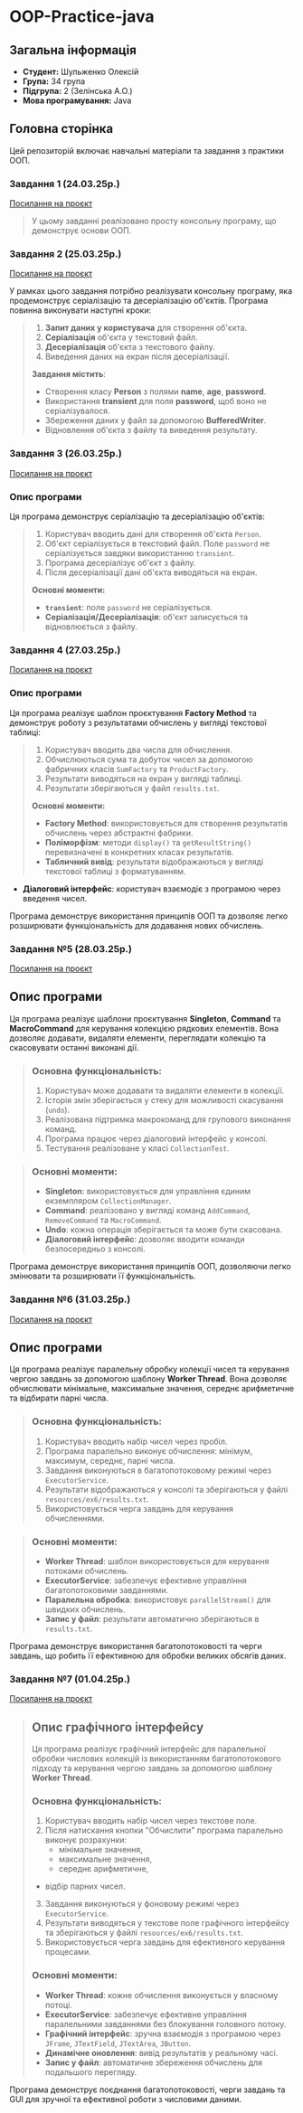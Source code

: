 # OOP-Practice-java

## Загальна інформація

- **Студент:** Шульженко Олексій
- **Група:** 34 група
- **Підгрупа:** 2 (Зелінська А.О.)
- **Мова програмування:** Java

## Головна сторінка

Цей репозиторій включає навчальні матеріали та завдання з практики ООП.

### Завдання 1 (24.03.25р.)

[Посилання на проєкт](OOP%20Practice%20java/untitled/src/ex1/Readme.md)

> У цьому завданні реалізовано просту консольну програму, що демонструє основи ООП.

### Завдання 2 (25.03.25р.)

[Посилання на проєкт](OOP%20Practice%20java/untitled/src/ex2/Readme.md)

У рамках цього завдання потрібно реалізувати консольну програму, яка продемонструє серіалізацію та десеріалізацію об'єктів. Програма повинна виконувати наступні кроки:

> 1. **Запит даних у користувача** для створення об'єкта.
> 2. **Серіалізація** об'єкта у текстовий файл.
> 3. **Десеріалізація** об'єкта з текстового файлу.
> 4. Виведення даних на екран після десеріалізації.
>
> **Завдання містить**:
> - Створення класу **Person** з полями **name**, **age**, **password**.
> - Використання **transient** для поля **password**, щоб воно не серіалізувалося.
> - Збереження даних у файл за допомогою **BufferedWriter**.
> - Відновлення об'єкта з файлу та виведення результату.

### Завдання 3 (26.03.25р.)

[Посилання на проєкт](OOP%20Practice%20java/untitled/src/ex3/Readme.md)

### Опис програми

Ця програма демонструє серіалізацію та десеріалізацію об'єктів:

> 1. Користувач вводить дані для створення об'єкта `Person`.
> 2. Об'єкт серіалізується в текстовий файл. Поле `password` не серіалізується завдяки використанню `transient`.
> 3. Програма десеріалізує об'єкт з файлу.
> 4. Після десеріалізації дані об'єкта виводяться на екран.
>
>**Основні моменти:**
>- **`transient`**: поле `password` не серіалізується.
>- **Серіалізація/Десеріалізація**: об'єкт записується та відновлюється з файлу.

### Завдання 4 (27.03.25р.)

[Посилання на проєкт](OOP%20Practice%20java/untitled/src/ex4/Readme.md)

### Опис програми

Ця програма реалізує шаблон проєктування **Factory Method** та демонструє роботу з результатами обчислень у вигляді текстової таблиці:

> 1. Користувач вводить два числа для обчислення.
> 2. Обчислюються сума та добуток чисел за допомогою фабричних класів `SumFactory` та `ProductFactory`.
> 3. Результати виводяться на екран у вигляді таблиці.
> 4. Результати зберігаються у файл `results.txt`.
>
>**Основні моменти:**
>- **Factory Method**: використовується для створення результатів обчислень через абстрактні фабрики.
>- **Поліморфізм**: методи `display()` та `getResultString()` перевизначені в конкретних класах результатів.
>- **Табличний вивід**: результати відображаються у вигляді текстової таблиці з форматуванням.
- **Діалоговий інтерфейс**: користувач взаємодіє з програмою через введення чисел.

Програма демонструє використання принципів ООП та дозволяє легко розширювати функціональність для додавання нових обчислень.

### Завдання №5 (28.03.25р.)

[Посилання на проєкт](OOP%20Practice%20java/untitled/src/ex5/Readme.md)

## Опис програми
Ця програма реалізує шаблони проєктування **Singleton**, **Command** та **MacroCommand** для керування колекцією рядкових елементів. Вона дозволяє додавати, видаляти елементи, переглядати колекцію та скасовувати останні виконані дії.

>### Основна функціональність:
>1. Користувач може додавати та видаляти елементи в колекції.
>2. Історія змін зберігається у стеку для можливості скасування (`undo`).
>3. Реалізована підтримка макрокоманд для групового виконання команд.
>4. Програма працює через діалоговий інтерфейс у консолі.
>5. Тестування реалізоване у класі `CollectionTest`.

>### Основні моменти:
>- **Singleton**: використовується для управління єдиним екземпляром `CollectionManager`.
>- **Command**: реалізовано у вигляді команд `AddCommand`, `RemoveCommand` та `MacroCommand`.
>- **Undo**: кожна операція зберігається та може бути скасована.
>- **Діалоговий інтерфейс**: дозволяє вводити команди безпосередньо з консолі.

Програма демонструє використання принципів ООП, дозволяючи легко змінювати та розширювати її функціональність.

### Завдання №6 (31.03.25р.)

[Посилання на проєкт](OOP%20Practice%20java/untitled/src/ex6/Readme.md)

## Опис програми
Ця програма реалізує паралельну обробку колекції чисел та керування чергою завдань за допомогою шаблону **Worker Thread**. Вона дозволяє обчислювати мінімальне, максимальне значення, середнє арифметичне та відбирати парні числа.

>### Основна функціональність:
>1. Користувач вводить набір чисел через пробіл.
>2. Програма паралельно виконує обчислення: мінімум, максимум, середнє, парні числа.
>3. Завдання виконуються в багатопотоковому режимі через `ExecutorService`.
>4. Результати відображаються у консолі та зберігаються у файлі `resources/ex6/results.txt`.
>5. Використовується черга завдань для керування обчисленнями.

>### Основні моменти:
>- **Worker Thread**: шаблон використовується для керування потоками обчислень.
>- **ExecutorService**: забезпечує ефективне управління багатопотоковими завданнями.
>- **Паралельна обробка**: використовує `parallelStream()` для швидких обчислень.
>- **Запис у файл**: результати автоматично зберігаються в `results.txt`.

Програма демонструє використання багатопотоковості та черги завдань, що робить її ефективною для обробки великих обсягів даних.

### Завдання №7 (01.04.25р.)

[Посилання на проєкт](OOP%20Practice%20java/untitled/src/ex7/Readme.md)

>## Опис графічного інтерфейсу
> Ця програма реалізує графічний інтерфейс для паралельної обробки числових колекцій із використанням багатопотокового підходу та керування чергою завдань за допомогою шаблону **Worker Thread**.
>
>### Основна функціональність:
>1. Користувач вводить набір чисел через текстове поле.
>2. Після натискання кнопки "Обчислити" програма паралельно виконує розрахунки:
>    - мінімальне значення,
>    - максимальне значення,
>    - середнє арифметичне,
>   - відбір парних чисел.
>3. Завдання виконуються у фоновому режимі через `ExecutorService`.
>4. Результати виводяться у текстове поле графічного інтерфейсу та зберігаються у файлі `resources/ex6/results.txt`.
>5. Використовується черга завдань для ефективного керування процесами.
>
>### Основні моменти:
>- **Worker Thread**: кожне обчислення виконується у власному потоці.
>- **ExecutorService**: забезпечує ефективне управління паралельними завданнями без блокування головного потоку.
>- **Графічний інтерфейс**: зручна взаємодія з програмою через `JFrame`, `JTextField`, `JTextArea`, `JButton`.
>- **Динамічне оновлення**: вивід результатів у реальному часі.
>- **Запис у файл**: автоматичне збереження обчислень для подальшого перегляду.

Програма демонструє поєднання багатопотоковості, черги завдань та GUI для зручної та ефективної роботи з числовими даними.